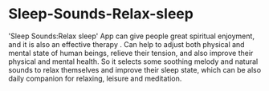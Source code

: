 # Sleep-Sounds-Relax-sleep
'Sleep Sounds:Relax sleep' App can give people great spiritual enjoyment, and it is also an effective therapy . Can help to adjust both physical and mental state of human beings, relieve their tension, and also improve their physical and mental health. So it selects some soothing melody and natural sounds to relax themselves and improve their sleep state, which can be also daily companion for relaxing, leisure and meditation.
